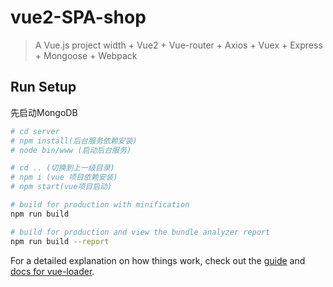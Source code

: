 # vue2-SPA-shop

> A Vue.js project width + Vue2 + Vue-router + Axios + Vuex + Express + Mongoose + Webpack

## Run Setup

先启动MongoDB

``` bash
# cd server
# npm install(后台服务依赖安装)
# node bin/www (启动后台服务)

# cd .. (切换到上一级目录)
# npm i (vue 项目依赖安装)
# npm start(vue项目启动)

# build for production with minification
npm run build

# build for production and view the bundle analyzer report
npm run build --report
```

For a detailed explanation on how things work, check out the [guide](http://vuejs-templates.github.io/webpack/) and [docs for vue-loader](http://vuejs.github.io/vue-loader).
